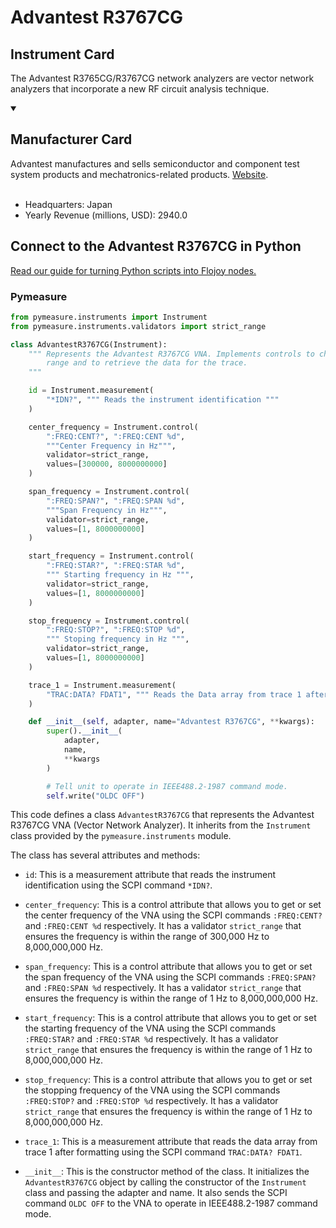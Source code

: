 
# Advantest R3767CG

## Instrument Card

The Advantest R3765CG/R3767CG network analyzers are vector network analyzers that incorporate a new RF circuit analysis technique.

<details open>
<summary><h2>Manufacturer Card</h2></summary>
Advantest manufactures and sells semiconductor and component test system products and mechatronics-related products. <a href=http://www.advantest.com/>Website</a>.
<br><br>
<ul>
  <li>Headquarters: Japan</li>
  <li>Yearly Revenue (millions, USD): 2940.0</li>
</ul>
</details>

## Connect to the Advantest R3767CG in Python

[Read our guide for turning Python scripts into Flojoy nodes.](https://docs.flojoy.ai/custom-nodes/creating-custom-node/)


### Pymeasure

```python
from pymeasure.instruments import Instrument
from pymeasure.instruments.validators import strict_range

class AdvantestR3767CG(Instrument):
    """ Represents the Advantest R3767CG VNA. Implements controls to change the analysis
        range and to retrieve the data for the trace.
    """

    id = Instrument.measurement(
        "*IDN?", """ Reads the instrument identification """
    )

    center_frequency = Instrument.control(
        ":FREQ:CENT?", ":FREQ:CENT %d",
        """Center Frequency in Hz""",
        validator=strict_range,
        values=[300000, 8000000000]
    )

    span_frequency = Instrument.control(
        ":FREQ:SPAN?", ":FREQ:SPAN %d",
        """Span Frequency in Hz""",
        validator=strict_range,
        values=[1, 8000000000]
    )

    start_frequency = Instrument.control(
        ":FREQ:STAR?", ":FREQ:STAR %d",
        """ Starting frequency in Hz """,
        validator=strict_range,
        values=[1, 8000000000]
    )

    stop_frequency = Instrument.control(
        ":FREQ:STOP?", ":FREQ:STOP %d",
        """ Stoping frequency in Hz """,
        validator=strict_range,
        values=[1, 8000000000]
    )

    trace_1 = Instrument.measurement(
        "TRAC:DATA? FDAT1", """ Reads the Data array from trace 1 after formatting """
    )

    def __init__(self, adapter, name="Advantest R3767CG", **kwargs):
        super().__init__(
            adapter,
            name,
            **kwargs
        )

        # Tell unit to operate in IEEE488.2-1987 command mode.
        self.write("OLDC OFF")
```

This code defines a class `AdvantestR3767CG` that represents the Advantest R3767CG VNA (Vector Network Analyzer). It inherits from the `Instrument` class provided by the `pymeasure.instruments` module.

The class has several attributes and methods:

- `id`: This is a measurement attribute that reads the instrument identification using the SCPI command `*IDN?`.

- `center_frequency`: This is a control attribute that allows you to get or set the center frequency of the VNA using the SCPI commands `:FREQ:CENT?` and `:FREQ:CENT %d` respectively. It has a validator `strict_range` that ensures the frequency is within the range of 300,000 Hz to 8,000,000,000 Hz.

- `span_frequency`: This is a control attribute that allows you to get or set the span frequency of the VNA using the SCPI commands `:FREQ:SPAN?` and `:FREQ:SPAN %d` respectively. It has a validator `strict_range` that ensures the frequency is within the range of 1 Hz to 8,000,000,000 Hz.

- `start_frequency`: This is a control attribute that allows you to get or set the starting frequency of the VNA using the SCPI commands `:FREQ:STAR?` and `:FREQ:STAR %d` respectively. It has a validator `strict_range` that ensures the frequency is within the range of 1 Hz to 8,000,000,000 Hz.

- `stop_frequency`: This is a control attribute that allows you to get or set the stopping frequency of the VNA using the SCPI commands `:FREQ:STOP?` and `:FREQ:STOP %d` respectively. It has a validator `strict_range` that ensures the frequency is within the range of 1 Hz to 8,000,000,000 Hz.

- `trace_1`: This is a measurement attribute that reads the data array from trace 1 after formatting using the SCPI command `TRAC:DATA? FDAT1`.

- `__init__`: This is the constructor method of the class. It initializes the `AdvantestR3767CG` object by calling the constructor of the `Instrument` class and passing the adapter and name. It also sends the SCPI command `OLDC OFF` to the VNA to operate in IEEE488.2-1987 command mode.

